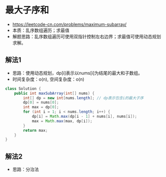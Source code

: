 # 最大子序和
- https://leetcode-cn.com/problems/maximum-subarray/
- 本质：乱序数组遍历；求最值
- 解题思路：乱序数组遍历可使用双指针控制左右边界；求最值可使用动态规划求解。

## 解法1
- 思路：使用动态规划，dp[i]表示以nums[i]为结尾的最大和子数组。
- 时间复杂度：o(n), 空间复杂度：o(n)

```java
class Solution {
    public int maxSubArray(int[] nums) {
        int[] dp = new int[nums.length]; // dp表示包含i的最大子序
        dp[0] = nums[0];
        int max = dp[0];
        for (int i = 1; i < nums.length; i++) {
            dp[i] = Math.max(dp[i - 1] + nums[i], nums[i]);
            max = Math.max(max, dp[i]);
        }
        return max;
    }
}
```

## 解法2
- 思路：分治法




